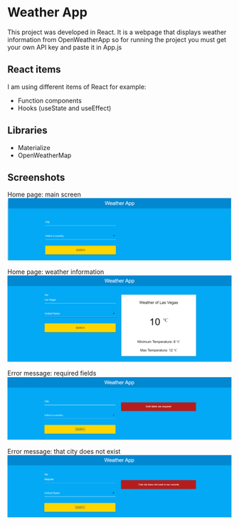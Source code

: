 # Weather App

This project was developed in React. It is a webpage that displays weather information from OpenWeatherApp so for running the project you must get your own API key and paste it in App.js

## React items
I am using different items of React for example:
+ Function components
+ Hooks (useState and useEffect)

## Libraries
+ Materialize
+ OpenWeatherMap

## Screenshots

Home page: main screen
![](public/01.PNG?raw=true)

Home page: weather information
![](public/02.PNG?raw=true)

Error message: required fields
![](public/03.PNG?raw=true)

Error message: that city does not exist
![](public/04.PNG?raw=true)




